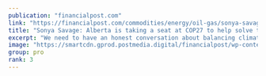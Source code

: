 ```yaml
---
publication: "financialpost.com"
link: "https://financialpost.com/commodities/energy/oil-gas/sonya-savage-alberta-cop27-energy-crisis"
title: "Sonya Savage: Alberta is taking a seat at COP27 to help solve the global energy crisis"
excerpt: "We need to have an honest conversation about balancing climate policy with energy and food security, writes Alberta's Sonya Savage. Read on."
image: "https://smartcdn.gprod.postmedia.digital/financialpost/wp-content/uploads/2022/11/sonya-savage.jpg"
group: pro
rank: 3
---
```

